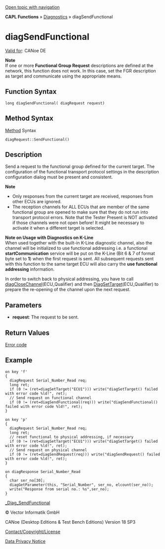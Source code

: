 [Open topic with navigation](../../../../../CANoeDEFamily.htm#Topics/CAPLFunctions/Diagnostics/Functions/CAPLfunctionDiagSendFunctional.md)

**CAPL Functions** » [Diagnostics](../CAPLfunctionsDiagnosticsOverview.md) » diagSendFunctional

# diagSendFunctional

[Valid for](../../../Shared/FeatureAvailability.md): CANoe DE

**Note**  
If one or more **Functional Group Request** descriptions are defined at the network, this function does not work. In this case, set the FGR description as target and communicate using the appropriate means.

## Function Syntax

```
long diagSendFunctional( diagRequest request)
```

## Method Syntax

[Method](../../../Shared/CAPL/General/ClassesAndObjects.md) Syntax

```
diagRequest::SendFunctional()
```

## Description

Send a request to the functional group defined for the current target. The configuration of the functional transport protocol settings in the description configuration dialog must be present and consistent.

**Note**  

- Only responses from the current target are received, responses from other ECUs are ignored.
- The reception channels for ALL ECUs that are member of the same functional group are opened to make sure that they do not run into transport protocol errors. Note that the Tester Present is NOT activated if those channels were not open before! It might be necessary to activate it when a different target is selected.

**Note on Usage with Diagnostics on K-Line**  
When used together with the built-in K-Line diagnostic channel, also the channel will be initialized to use functional addressing i.e. a functional **startCommunication** service will be put on the K-Line (Bit 6 & 7 of format byte set to **1**) when the first request is sent. All subsequent requests sent with this function to the same target ECU will also carry the **use functional addressing** information.

In order to switch back to physical addressing, you have to call [diagCloseChannel](CAPLfunctionDiagCloseChannel.md)(ECU_Qualifier) and then [DiagSetTarget](CAPLfunctionDiagSetTarget.md)(ECU_Qualifier) to prepare the re-opening of the channel upon the next request.

## Parameters

- **request**: The request to be sent.

## Return Values

[Error code](../CAPLfunctionsDiagnosticsErrorCode.md)

## Example

```plaintext
on key 'f'
{
  diagRequest Serial_Number_Read req;
  long ret;
  if (0 != (ret=diagSetTarget("ECU1"))) write("diagSetTarget() failed with error code %ld!", ret);
  // Send request on functional channel
  if (0 != (ret=diagSendFunctional(req))) write("diagSendFunctional() failed with error code %ld!", ret);
}

on key 'p'
{
  diagRequest Serial_Number_Read req;
  long ret;
  // reset functional to physical addressing, if necessary
  if (0 != (ret=diagSetTarget("ECU1"))) write("diagSetTarget() failed with error code %ld!", ret);
  // Send request on physical channel
  if (0 != (ret=diagSendRequest(req))) write("diagSendRequest() failed with error code %ld!", ret);
}

on diagResponse Serial_Number_Read
{
  char ser_no[30];
  diagGetParameter(this, "Serial_Number", ser_no, elcount(ser_no));
  write("Response from serial no.: %s",ser_no);
}
```

[_Diag_SendFunctional](CAPLfunctionDiagSendFunctionalCallback.md)

© Vector Informatik GmbH

CANoe (Desktop Editions & Test Bench Editions) Version 18 SP3

[Contact/Copyright/License](../../../Shared/ContactCopyrightLicense.md)

[Data Privacy Notice](https://www.vector.com/int/en/company/get-info/privacy-policy/)